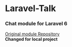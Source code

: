 # Laravel-Talk

### Chat module for Laravel 6
[Original module Repository](https://github.com/nahid/talk)  
<b>Changed for local project</b>
